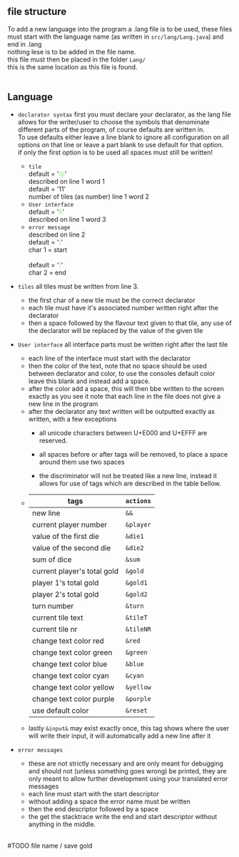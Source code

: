 ## file structure
To add a new language into the program a .lang file is to be used, these files must start with the language name (as written in `src/lang/Lang.java`) and end in .lang<br>
nothing lese is to be added in the file name.<br>
this file must then be placed in the folder `Lang/`<br>
this is the same location as this file is found.
<br><br>
## Language
- `declarator syntax` first you must declare your declarator, as the lang file allows for the writer/user to choose the symbols that denominate different parts of the program, of course defaults are written in. <br>To use defaults either leave a line blank to ignore all configuration on all options on that line or leave a part blank to use default for that option.<br>if only the first  option is to be used all spaces must still be written!

  - `tile`<br>
  default = '<span style="color:lightgreen">@</span>'<br>
  described on line 1 word 1<br>
  default = '11'<br>
  number of tiles (as number) line 1 word 2
  - `User interface`<br>
  default = '<span style="color:lightgreen">&</span>'<br>
  described on line 1 word 3
  - `error message`<br>
  described on line 2<br>
  default = '<span style="color:lightgreen">[</span>'<br>
  char 1 = start<br><br>
  default = '<span style="color:lightgreen">]</span>'<br>
  char 2 = end

- `tiles` all tiles must be written from line 3.
  - the first char of a new tile must be the correct declarator
  - each tile must have it's associated number written right after the declarator
  - then a space followed by the flavour text given to that tile, any use of the declarator will be replaced by the value of the given tile
- `User interface` all interface parts must be written right after the last tile
  - each line of the interface must start with the declarator
  - then the color of the text, note that no space should be used between declarator and color, to use the consoles default color leave this blank  and instead add a space.
  - after the color add a space, this will then bbe written to the screen exactly as you see it note that each line in the file does not give a new line in the program
  - after the declarator any text written will be outputted exactly as written, with a few exceptions
    - all unicode characters between U+E000 and U+EFFF are reserved.
    - all spaces before or after tags will be removed, to place a space around them use two spaces<br>

    - the discriminator will not be treated like a new line, instead it allows for use of tags which are described in the table bellow. 
  - | tags                        |`actions`|
    |-----------------------------|---------|
    | new line                    |`&&     `|
    | current player number       |`&player`|
    | value of the first die      |`&die1  `|
    | value of the second die     |`&die2  `|
    | sum of dice                 |`&sum   `|
    | current player's total gold |`&gold  `|
    | player 1's total gold       |`&gold1 `|
    | player 2's total gold       |`&gold2 `|
    | turn number                 |`&turn  `|
    | current tile text           |`&tileT `|
    | current tile nr             |`&tileNR`|
    | change text color red       |`&red   `|
    | change text color green     |`&green `|
    | change text color blue      |`&blue  `|
    | change text color cyan      |`&cyan  `|
    | change text color yellow    |`&yellow`|
    | change text color purple    |`&purple`|
    | use default color           |`&reset `|
  - lastly `&input&` may exist exactly once, this tag shows where the user will write their input, it will automatically add a new line after it
- `error messages`
  - these are not strictly necessary and are only meant for debugging and should not (unless something goes wrong) be printed, they are only meant to allow further development using your translated error messages
  - each line must start with the start descriptor
  - without adding a space the error name must be written
  - then the end descriptor followed by a space
  - the get the stacktrace write the end and start descriptor without anything in the middle.

<br>
#TODO file name / save gold